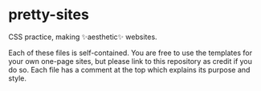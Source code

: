 # pretty-sites
CSS practice, making ✨aesthetic✨ websites.

Each of these files is self-contained. You are free to use the templates for your own one-page sites, but please link to this repository as credit if you do so. Each file has a comment at the top which explains its purpose and style.